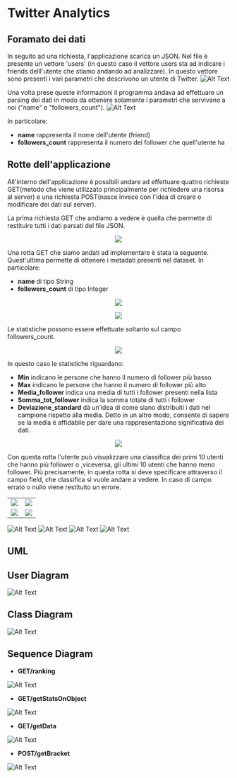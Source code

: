 # Twitter Analytics 
## Foramato dei dati
In seguito ad una richiesta, l'applicazione scarica un JSON. Nel file è presente un vettore 'users' (in questo caso il vettore users sta ad indicare i friends delll'utente che stiamo andando ad analizzare). In questo vettore sono presenti i vari parametri che descrivono un utente di Twitter.
![Alt Text](JSON.PNG) 

Una volta prese queste informazioni il programma andava ad effettuare un parsing dei dati in modo da ottenere solamente i parametri che servivano a noi ("name" e "followers_count").
![Alt Text](JSONParsing.PNG) 

In particolare:
* **name** rappresenta il nome dell'utente (friend)
* **followers_count** rappresenta il numero dei follower che quell'utente ha

## Rotte dell'applicazione
All'interno dell'applicazione è possibili andare ad effettuare quattro richieste GET(metodo che viene utilizzato principalmente per richiedere una risorsa al server) e una richiesta POST(nasce invece con l'idea di creare o modificare dei dati sul server).

La prima richiesta GET che andiamo a vedere è quella che permette di restituire tutti i dati parsati del file JSON.
<p align="center">
  <img src="get_data.PNG">
</p>

Una rotta GET che siamo andati ad implementare è stata la seguente. Quest'ultima permette di ottenere i metadati presenti nel dataset. In particolare:
* **name** di tipo String
* **followers_count** di tipo Integer
<p align="center">
  <img src="get_metadata.PNG">
</p>
<p align="center">
  <img src="metadata_results.PNG">
</p>

Le statistiche possono essere effettuate soltanto sul campo followers_count.
<p align="center">
  <img src="get_stats.PNG">
</p>

In questo caso le statistiche riguardano:
* **Min** indicano le persone che hanno il numero di follower più basso
* **Max** indicano le persone che hanno il numero di follower più alto
* **Media_follower** indica una media di tutti i follower presenti nella lista
* **Somma_tot_follower** indica la somma totate di tutti i follower 
* **Deviazione_standard** dà un’idea di come siano distribuiti i dati nel campione rispetto alla media. Detto in un altro modo, consente    di sapere se la media è affidabile per dare una rappresentazione significativa dei dati.

<p align="center">
  <img src="stats_result.PNG">
</p>

Con questa rotta l'utente può visualizzare una classifica dei primi 10 utenti che hanno più follower o ,viceversa, gli ultimi 10 utenti che hanno meno follower. Più precisamente, in questa rotta si deve specificare attraverso il campo field, che classifica si vuole andare a vedere. In caso di campo errato o nullo viene restituito un errore. 
<table>
  <tr>
    <td><img src="get_top10.PNG"></td>
    <td><img src="get_last10.PNG"></td>
  </tr>
    <tr>
    <td><img src="top10_results.PNG"></td>
    <td><img src="last10_results.PNG"></td>
  </tr>
 </table>
 
 
![Alt Text](getbrakets.PNG)
![Alt Text](gt.PNG)
![Alt Text](bt.PNG)
![Alt Text](lt.PNG)
 

## UML
## User Diagram
![Alt Text](UserDatagram.PNG)
## Class Diagram
![Alt Text](classdiagram.PNG) 
## Sequence Diagram
* **GET/ranking**

![Alt Text](ranking.png) 

* **GET/getStatsOnObject**

![Alt Text](getstatsonobject.png) 

* **GET/getData**

![Alt Text](getdata.PNG) 

* **POST/getBracket**

![Alt Text](getBracket.png)
